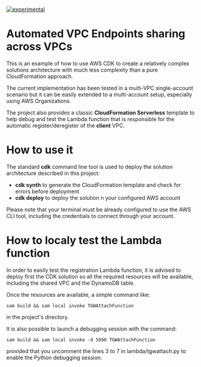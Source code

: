 [![experimental](http://badges.github.io/stability-badges/dist/experimental.svg)](http://github.com/badges/stability-badges)

# Automated VPC Endpoints sharing across VPCs

This is an example of how to use AWS CDK to create a relatively complex solutions architecture
with much less complexity than a pure CloudFormation approach.

The current implementation has been tested in a multi-VPC single-account scenario but it can be easily
extended to a multi-account setup, especially using AWS Organizations.

The project also provides a classic **CloudFormation Serverless** template to help debug and test the
Lambda function that is responsible for the automatic register/deregister of the **client** VPC.

# How to use it

The standard **cdk** command line tool is used to deploy the solution architecture described in this project:

- **cdk synth** to generate the CloudFormation template and check for errors before deployment
- **cdk deploy** to deploy the solution n your configured AWS account

Please note that your terminal must be already configured to use the AWS CLI tool, including the credentials
to connect through your account.

# How to localy test the Lambda function

In order to easily test the registration Lambda function, it is advised to deploy first the CDK solution so
all the required resources will be available, including the shared VPC and the DynamoDB table.

Once the resources are available, a simple command like:

`sam build && sam local invoke TGWAttachFunction`

in the project's directory.

It is also possible to launch a debugging session with the command:

`sam build && sam local invoke -d 5890 TGWAttachFunction`

provided that you uncomment the lines 3 to 7 in lambda/tgwattach.py to enable the Python debugging session.
